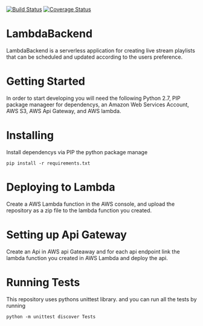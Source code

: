 [![Build Status](https://travis-ci.org/psu-capstone-teamD/LambdaBackend.svg?branch=master)](https://travis-ci.org/psu-capstone-teamD/LambdaBackend) [![Coverage Status](https://coveralls.io/repos/github/psu-capstone-teamD/LambdaBackend/badge.svg?branch=master)](https://coveralls.io/github/psu-capstone-teamD/LambdaBackend?branch=master)
# LambdaBackend
LambdaBackend is a serverless application for creating live stream playlists that can be scheduled and updated according to the users preference.

# Getting Started
In order to start developing you will need the following Python 2.7, PIP package manageer for dependencys, an Amazon Web Services Account, AWS S3, AWS Api Gateway, and AWS lambda. 

# Installing
Install dependencys via PIP the python package manage

`pip install -r requirements.txt`

# Deploying to Lambda

Create a AWS Lambda function in the AWS console, and upload the repository as a zip file to the lambda function you created. 

# Setting up Api Gateway

Create an Api in AWS api Gateaway and for each api endpoint link the lambda function you created in AWS Lambda and deploy the api. 

# Running Tests
This repository uses pythons unittest library. and you can run all the tests by running

`python -m unittest discover Tests`
